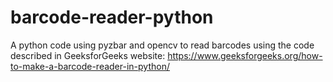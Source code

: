 # barcode-reader-python
A python code using pyzbar and opencv to read barcodes using the code described in GeeksforGeeks website:
https://www.geeksforgeeks.org/how-to-make-a-barcode-reader-in-python/
